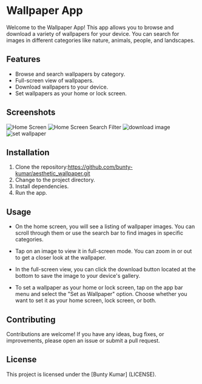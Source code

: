 # Wallpaper App

Welcome to the Wallpaper App! This app allows you to browse and download a variety of wallpapers for your device. You can search for images in different categories like nature, animals, people, and landscapes.

## Features

- Browse and search wallpapers by category.
- Full-screen view of wallpapers.
- Download wallpapers to your device.
- Set wallpapers as your home or lock screen.

## Screenshots

![Home Screen](https://github.com/bunty-kumar/aesthetic_wallpaper/blob/master/home_screen.JPEG)
![Home Screen Search Filter]([[screenshots/home_screen.png](https://github.com/bunty-kumar/aesthetic_wallpaper/blob/master/home_screen.JPEG)](https://github.com/bunty-kumar/aesthetic_wallpaper/blob/master/home_screen_search_filter.JPEG))
![download image](https://github.com/bunty-kumar/aesthetic_wallpaper/blob/master/download_image.JPEG)
![set wallpaper](https://github.com/bunty-kumar/aesthetic_wallpaper/blob/master/set_wallpaper_menu.JPEG)


## Installation

1. Clone the repository:https://github.com/bunty-kumar/aesthetic_wallpaper.git
2. Change to the project directory.
3. Install dependencies.
4. Run the app.

## Usage

- On the home screen, you will see a listing of wallpaper images. You can scroll through them or use the search bar to find images in specific categories.

- Tap on an image to view it in full-screen mode. You can zoom in or out to get a closer look at the wallpaper.

- In the full-screen view, you can click the download button located at the bottom to save the image to your device's gallery.

- To set a wallpaper as your home or lock screen, tap on the app bar menu and select the "Set as Wallpaper" option. Choose whether you want to set it as your home screen, lock screen, or both.

## Contributing

Contributions are welcome! If you have any ideas, bug fixes, or improvements, please open an issue or submit a pull request.

## License

This project is licensed under the [Bunty Kumar] (LICENSE).
